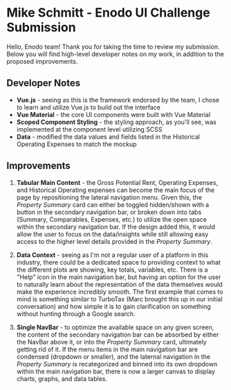 # Mike Schmitt - Enodo UI Challenge Submission

Hello, Enodo team! Thank you for taking the time to review my submission. Below you will find high-level developer notes on my work, in addition to the proposed improvements.

## Developer Notes

* **Vue.js** - seeing as this is the framework endorsed by the team, I chose to learn and utilize Vue.js to build out the interface
* **Vue Material** - the core UI components were built with Vue Material
* **Scoped Component Styling** - the styling approach, as you'll see, was implemented at the component level utilizing SCSS
* **Data** - modified the data values and fields listed in the Historical Operating Expenses to match the mockup

## Improvements
1. **Tabular Main Content** - the Gross Potential Rent, Operating Expenses, and Historical Operating expenses can become the main focus of the page by repositioning the lateral navigation menu. Given this, the *Property Summary* card can either be toggled hidden/shown with a button in the secondary navigation bar, or broken down into tabs (Summary, Comparables, Expenses, etc.) to utilize the open space within the secondary navigation bar. If the design added this, it would allow the user to focus on the data/insights while still allowing easy access to the higher level details provided in the *Property Summary*.

2. **Data Context** - seeing as I'm not a regular user of a platform in this industry, there could be a dedicated space to providing context to what the different plots are showing, key totals, variables, etc. There is a "Help" icon in the main navigation bar, but having an option for the user to naturally learn about the representation of the data themselves would make the experience incredibly smooth. The first example that comes to mind is something similar to TurboTax (Marc brought this up in our initial conversation) and how simple it is to gain clarification on something without hunting through a Google search.

3. **Single NavBar** - to optimize the available space on any given screen, the content of the secondary navigation bar can be absorbed by either the NavBar above it, or into the *Property Summary* card, ultimately getting rid of it. If the menu items in the main navigation bar are condensed (dropdown or smaller), and the laternal navigation in the *Property Summary* is recategorized and binned into its own dropdown within the main navigation bar, there is now a larger canvas to display charts, graphs, and data tables.  

```
